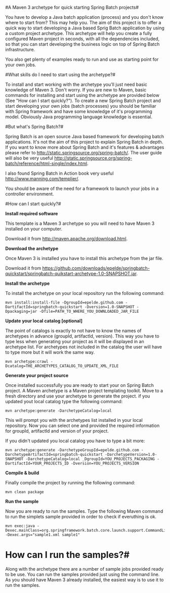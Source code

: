 #A Maven 3 archetype for quick starting Spring Batch projects#

You have to develop a Java batch application (process) and you don't know where to start from? This may help you. The aim of this project is to offer a quick way to start developing a Java based Sprig Batch application by using a custom project archetype. This archetype will help you create a fully configured Maven project in seconds, with all the dependencies included, so that you can start developing the business logic on top of Spring Batch infrastructure.

You also get plenty of examples ready to run and use as starting point for your own jobs.


#What skills do I need to start using the archetype?#

To install and start working with the archetype you'll just need basic knowledge of Maven 3. Don't worry. If you are new to Maven, basic commands for installing and start using the archetype are provided below (See "How can I start quickly?"). To create a new Spring Batch project and start developing your own jobs (batch processes) you should be familiar with Spring framework and have some knowledge of it's programming model. Obviously Java programming language knowledge is essential.


#But what's Spring Batch?#

Spring Batch is an open source Java based framework for developing batch applications. It's not the aim of this project to explain Spring Batch in depth. If you want to know more about Spring Batch and it's features & advantages please refer to http://static.springsource.org/spring-batch/. The user guide will also be very useful http://static.springsource.org/spring-batch/reference/html-single/index.html.

I also found Spring Batch in Action book very useful http://www.manning.com/templier/.

You should be aware of the need for a framework to launch your jobs in a controller environment.


#How can I start quickly?#

**Install required software**

This template is a Maven 3 archetype so you will need to have Maven 3 installed on your computer. 

Download it from http://maven.apache.org/download.html.

**Download the archetype**

Once Maven 3 is installed you have to install this archetype from the jar file.

Download it from https://github.com/downloads/epelde/springbatch-quickstart/springbatch-quikstart-archetype-1.0-SNAPSHOT.jar.

**Install the archetype**

To install the archetype on your local repository run the following command:

    mvn install:install-file -DgroupId=epelde.github.com -DartifactId=springbatch-quickstart -Dversion=1.0-SNAPSHOT -Dpackaging=jar -Dfile=PATH_TO_WHERE_YOU_DOWNLOADED_JAR_FILE
		
**Update your local catalog [optional]**

The point of catalogs is exactly to not have to know the names of archetypes in advance (groupId, artifactId, version). This way you have to type less when generating your project as it will be displayed in an archetype list. For archetypes not included in the catalog the user will have to type more but it will work the same way.

    mvn archetype:crawl -Dcatalog=THE_ARCHETYPES_CATALOG_TO_UPDATE_XML_FILE

**Generate your project source**

Once installed successfully you are ready to start your on Spring Batch project. A Maven archetype is a Maven project templating toolkit. Move to a fresh directory and use your archetype to generate the project. if you updated yout local catalog type the following command:

    mvn archetype:generate -DarchetypeCatalog=local
		
This will prompt you with the archetypes list installed in your local repository. Now you can select one and provided the required information for groupId, artifactId and version of your project.

If you didn't updated you local catalog you have to type a bit more:

    mvn archetype:generate -DarchetypeGroupId=epelde.github.com -DarchetypeArtifactId=springbatch-quickstart -DarchetypeVersion=1.0-SNAPSHOT -DarchetypeCatalog=local _DgroupId=YOU_PROJECTS_PACKAGING -DartifactId=YOUR_PROJECTS_ID -Dversion=YOU_PROJECTS_VERSION

**Compile & build**

Finally compile the project by running the following command:

    mvn clean package

**Run the sample**

Now you are ready to run  the samples. Type the following Maven command to run the simplets sample provided in order to check if everuthing is ok.

    mvn exec:java -Dexec.mainClass=org.springframework.batch.core.launch.support.CommandLineJobRunner -Dexec.args="sample1.xml sample1" 

		
# How can I run the samples?#

Along with the archetype there are a number of sample jobs provided ready to be use. You can run the samples provided just using the command line. As you should have Maven 3 already installed, the easiest way is to use it to run the samples. 